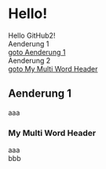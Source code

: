 # Hello!<br>
Hello GitHub2!<br>
Aenderung 1  
[goto Aenderung 1](#Aenderung-1)  
Aenderung 2  
[goto My Multi Word Header](#my-multi-word-header)  

## Aenderung 1  
aaa  

### My Multi Word Header  
aaa  
bbb  
